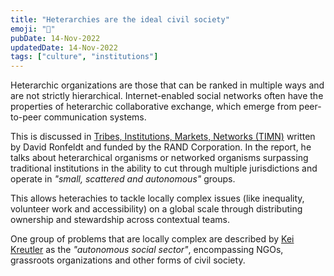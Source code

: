 ```yaml
---
title: "Heterarchies are the ideal civil society"
emoji: "🏡"
pubDate: 14-Nov-2022
updatedDate: 14-Nov-2022
tags: ["culture", "institutions"]
---
```


Heterarchic organizations are those that can be ranked in multiple ways and are not strictly hierarchical. Internet-enabled social networks often have the properties of heterarchic collaborative exchange, which emerge from peer-to-peer communication systems.

This is discussed in [Tribes, Institutions, Markets, Networks (TIMN)](https://www.rand.org/content/dam/rand/pubs/papers/2005/P7967.pdf) written by David Ronfeldt and funded by the RAND Corporation. In the report, he talks about heterarchical organisms or networked organisms surpassing traditional institutions in the ability to cut through multiple jurisdictions and operate in _"small, scattered and autonomous"_ groups.

This allows heterachies to tackle locally complex issues (like inequality, volunteer work and accessibility) on a global scale through distributing ownership and stewardship across contextual teams.

One group of problems that are locally complex are described by [Kei Kreutler](_[@keikreutler](https://twitter.com/keikreutler?lang=de)_) as the _"autonomous social sector"_, encompassing NGOs, grassroots organizations and other forms of civil society.